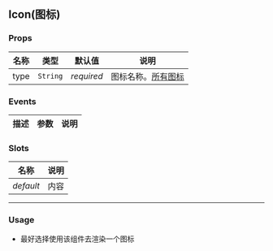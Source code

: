 Icon(图标)
-
### <a name="props">Props</a>
|名称|类型|默认值|说明|
|---|---|---|---|
|type|`String`|*required*|图标名称。[所有图标](http://mobile.ant.design/components/icon)|

### <a name="events">Events</a>
|描述|参数|说明|
|---|---|---|

### <a name="slots">Slots</a>
|名称|说明|
|---|---|
|*default*|内容|

***
### <a name="usage">Usage</a>
+ 最好选择使用该组件去渲染一个图标
